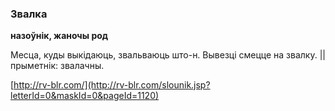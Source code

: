 ### Звалка
**назоўнік, жаночы род**

Месца, куды выкідаюць, звальваюць што-н. Вывезці смецце на звалку. || прыметнік: звалачны.

<a rel="author">[http://rv-blr.com/](http://rv-blr.com/slounik.jsp?letterId=0&maskId=0&pageId=1120)</a>
